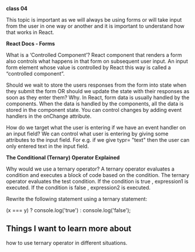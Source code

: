 **class 04**

This topic is important as we will always be using forms or will take input from the user in one way or another and it is important to understand how that works in React.

**React Docs - Forms**

What is a ‘Controlled Component’?
React component that renders a form also controls what happens in that form on subsequent user input. An input form element whose value is controlled by React this way is called a “controlled component”.

Should we wait to store the users responses from the form into state when they submit the form OR should we update the state with their responses as soon as they enter them? Why.
In React, form data is usually handled by the components. When the data is handled by the components, all the data is stored in the component state. You can control changes by adding event handlers in the onChange attribute.

How do we target what the user is entering if we have an event handler on an input field?
We can control what user is entering by giving some attributes to the input field. For e.g. if we give typr= "text" then the user can only entered text in the input field.

**The Conditional (Ternary) Operator Explained**

Why would we use a ternary operator?
A ternary operator evaluates a condition and executes a block of code based on the condition. The ternary operator evaluates the test condition. If the condition is true , expression1 is executed. If the condition is false , expression2 is executed.

Rewrite the following statement using a ternary statement:

(x === y) ? console.log('true') : console.log('false');

## Things I want to learn more about
how to use ternary operator in different situations.

